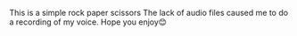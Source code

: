 This is a simple rock paper scissors 
The lack of audio files caused me to do a recording of my voice. Hope you enjoy😊

